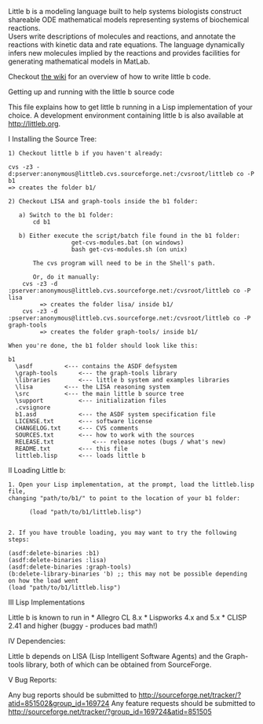 Little b is a modeling language built to help systems biologists construct 
shareable ODE mathematical models representing systems of biochemical reactions.  
Users write descriptions of molecules and reactions, and annotate the reactions 
with kinetic data and rate equations.  The language dynamically infers new molecules
implied by the reactions and provides facilities for generating mathematical models
in MatLab.

Checkout [the wiki](https://github.com/aneilbaboo/littleb/wiki/Molecular-Complexes-and-Reactions-in-little-b) for an overview of how to write little b code.

Getting up and running with the little b source code

This file explains how to get little b running in a Lisp 
implementation of your choice.  A development environment 
containing little b is also available at http://littleb.org.

I Installing the Source Tree:

	1) Checkout little b if you haven't already:

	cvs -z3 -d:pserver:anonymous@littleb.cvs.sourceforge.net:/cvsroot/littleb co -P b1 
	=> creates the folder b1/

	2) Checkout LISA and graph-tools inside the b1 folder:
	
	   a) Switch to the b1 folder:
		   cd b1      
        
	   b) Either execute the script/batch file found in the b1 folder: 
                      get-cvs-modules.bat (on windows)
                      bash get-cvs-modules.sh (on unix)

           The cvs program will need to be in the Shell's path.

           Or, do it manually:
		cvs -z3 -d :pserver:anonymous@littleb.cvs.sourceforge.net:/cvsroot/littleb co -P lisa
        	 => creates the folder lisa/ inside b1/
		cvs -z3 -d :pserver:anonymous@littleb.cvs.sourceforge.net:/cvsroot/littleb co -P graph-tools
        	 => creates the folder graph-tools/ inside b1/

	When you're done, the b1 folder should look like this:

	b1
	  \asdf			<--- contains the ASDF defsystem 
	  \graph-tools		<--- the graph-tools library
	  \libraries		<--- little b system and examples libraries
	  \lisa			<--- the LISA reasoning system
	  \src			<--- the main little b source tree 
	  \support			<--- initialization files
	  .cvsignore
	  b1.asd			<--- the ASDF system specification file 
	  LICENSE.txt		<--- software license 
	  CHANGELOG.txt		<--- CVS comments
	  SOURCES.txt		<--- how to work with the sources
	  RELEASE.txt           <--- release notes (bugs / what's new)
	  README.txt 		<--- this file
	  littleb.lisp		<--- loads little b 

	
II Loading Little b:

	1. Open your Lisp implementation, at the prompt, load the littleb.lisp file,
	changing "path/to/b1/" to point to the location of your b1 folder:

	      (load "path/to/b1/littleb.lisp") 
  

	2. If you have trouble loading, you may want to try the following steps:

	(asdf:delete-binaries :b1)
	(asdf:delete-binaries :lisa)
	(asdf:delete-binaries :graph-tools)
	(b:delete-library-binaries 'b) ;; this may not be possible depending on how the load went
	(load "path/to/b1/littleb.lisp")

III Lisp Implementations

Little b is known to run in
    * Allegro CL 8.x
    * Lispworks 4.x and 5.x
    * CLISP 2.41 and higher (buggy - produces bad math!)


IV Dependencies:

Little b depends on LISA (Lisp Intelligent Software Agents) and the Graph-tools library, both of which can be obtained from SourceForge.


V Bug Reports:

Any bug reports should be submitted to http://sourceforge.net/tracker/?atid=851502&group_id=169724
Any feature requests should be submitted to http://sourceforge.net/tracker/?group_id=169724&atid=851505

